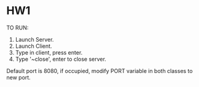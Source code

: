 # HW1

TO RUN:
1. Launch Server.
2. Launch Client.
3. Type in client, press enter.
4. Type '~close', enter to close server. 

Default port is 8080, if occupied, modify PORT variable in both classes to new port.